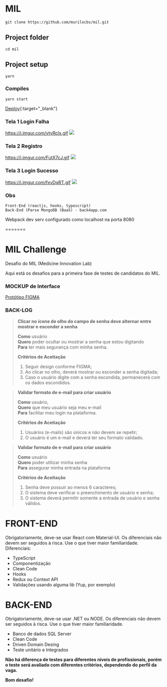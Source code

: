 # MIL
```
git clone https://github.com/murilocbs/mil.git
```
## Project folder
```
cd mil
```
## Project setup
```
yarn
```
### Compiles
```
yarn start 
```
[Deploy](http://identifica.pe.hu/mil/){:target="_blank"}

### Tela 1 Login Falha
https://i.imgur.com/vtyRclx.gif
![](https://i.imgur.com/vtyRclx.gif)

### Tela 2 Registro
https://i.imgur.com/FutX7cJ.gif
![](https://i.imgur.com/FutX7cJ.gif)

### Tela 3 Login Sucesso
https://i.imgur.com/fxvDqRT.gif
![](https://i.imgur.com/fxvDqRT.gif)



### Obs
```
Front-End (reactjs, hooks, typescript)
Back-End (Parse MongoDB (BaaS) - back4app.com 
```

Webpack dev serv configurado como localhost na porta 8080

=======




# MIL Challenge
Desafio do MIL (Medicine Innovation Lab)

Aqui está os desafios para a primeira fase de testes de candidatos do MIL. 


### MOCKUP de Interface
[Protótipo FIGMA](https://www.figma.com/proto/VzVzm30AF0JotxAvq4joqp/Front-end_prototype_teste?node-id=248%3A378&viewport=338%2C450%2C0.25&scaling=min-zoom)


### BACK-LOG 
> **Clicar no ícone de olho do campo de senha deve alternar entre mostrar e esconder a senha**  
>
> **Como** usuário  
> **Quero** poder ocultar ou mostrar a senha que estou digitando  
> **Para** ter mais segurança com minha senha.
> 
> **Critérios de Aceitação**  
> <ol>
> 	<li>Seguir design conforme FIGMA;</li>
> 	<li>Ao clicar no olho, deverá mostrar ou esconder a senha digitada;</li>
>	<li>Caso o usuário digite com a senha escondida, permanecerá com os dados escondidos.</li>
> </ol>
> 

> **Validar formato de e-mail para criar usuário**
> 
> **Como** usuário,  
> **Quero** que meu usuário seja meu e-mail  
> **Para** facilitar meu login na plataforma.
> 
> **Critérios de Aceitação**  
> <ol>
> 	<li>Usuários (e-mails) são únicos e não devem se repetir;</li>
>	<li>O usuário é um e-mail e deverá ter seu formato validado.</li>
> </ol>

> **Validar formato de e-mail para criar usuário**
>
> **Como** usuário   
> **Quero** poder utilizar minha senha   
> **Para** assegurar minha entrada na plataforma  
> 
> **Critérios de Aceitação**  
> <ol>
> 	<li>Senha deve possuir ao menos 6 caracteres;</li>
>	<li>O sistema deve verificar o preenchimento de usuário e senha;</li>
>	<li>O sistema deverá permitir somente a entrada de usuário e senha válidos.</li>
> </ol>


# FRONT-END
Obrigatoriamente, deve-se usar React com Material-UI. Os diferenciais não devem ser seguidos à risca. Use o que tiver maior familiaridade.
Diferenciais:
- TypeScript
- Componentização
- Clean Code
- Hooks
- Redux ou Context API
- Validações usando alguma lib (Yup, por exemplo)


# BACK-END
Obrigatoriamente, deve-se usar .NET ou NODE. Os diferenciais não devem ser seguidos à risca. Use o que tiver maior familiaridade.
- Banco de dados SQL Server
- Clean Code
- Driven Domain Desing
- Teste unitário e Integrados

**Não há diferença de testes para diferentes níveis de profissionais, porém o teste será avaliado com diferentes critérios, dependendo do perfil da vaga.**

**Bom desafio!**


